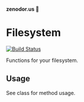 **zenodor.us 🔩**

# Filesystem

[![Build Status](https://travis-ci.org/zenodorus-tools/filesystem.svg?branch=master)](https://travis-ci.org/zenodorus-tools/filesystem)

Functions for your filesystem.

## Usage

See class for method usage.